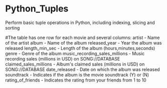 # Python_Tuples
Perform basic tuple operations in Python, including indexing, slicing and sorting


#The table has one row for each movie and several columns: 
artist - Name of the artist
album - Name of the album
released_year - Year the album was released
length_min_sec - Length of the album (hours,minutes,seconds)
genre - Genre of the album
music_recording_sales_millions - Music recording sales (millions in USD) on SONG://DATABASE
claimed_sales_millions - Album's claimed sales (millions in USD) on SONG://DATABASE
date_released - Date on which the album was released
soundtrack - Indicates if the album is the movie soundtrack (Y) or (N)
rating_of_friends - Indicates the rating from your friends from 1 to 10
